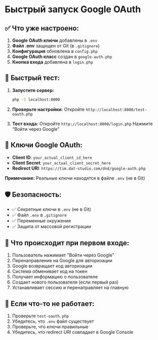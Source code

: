 # Быстрый запуск Google OAuth

## ✅ Что уже настроено:

1. **Google OAuth ключи** добавлены в `.env`
2. **Файл .env** защищен от Git (в `.gitignore`)
3. **Конфигурация** обновлена в `config.php`
4. **Google OAuth класс** создан в `google-auth.php`
5. **Кнопка входа** добавлена в `login.php`

## 🚀 Быстрый тест:

1. **Запустите сервер:**
   ```bash
   php -S localhost:8000
   ```

2. **Проверьте настройки:**
   Откройте `http://localhost:8000/test-oauth.php`

3. **Тест входа:**
   Откройте `http://localhost:8000/login.php`
   Нажмите "Войти через Google"

## 🔑 Ключи Google OAuth:

- **Client ID**: `your_actual_client_id_here`
- **Client Secret**: `your_actual_client_secret_here`
- **Redirect URI**: `https://tim.dat-studio.com/dnd/google-auth.php`

**Примечание:** Реальные ключи находятся в файле `.env` (не в Git)

## 🛡️ Безопасность:

- ✅ Секретные ключи в `.env` (не в Git)
- ✅ Файл `.env` в `.gitignore`
- ✅ Переменные окружения
- ✅ Защита от массовой регистрации

## 📝 Что происходит при первом входе:

1. Пользователь нажимает "Войти через Google"
2. Перенаправление на Google для авторизации
3. Google возвращает код авторизации
4. Система обменивает код на токен
5. Получает информацию о пользователе
6. Создает нового пользователя (если первый раз)
7. Устанавливает сессию и перенаправляет на главную

## 🔧 Если что-то не работает:

1. Проверьте `test-oauth.php`
2. Убедитесь, что `.env` файл существует
3. Проверьте, что ключи правильные
4. Убедитесь, что redirect URI совпадает в Google Console
